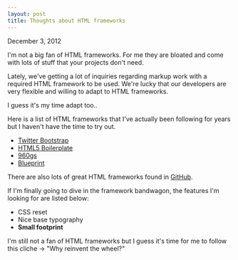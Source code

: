```yaml
---
layout: post
title: Thoughts about HTML frameworks
---
```


<p class="date">December 3, 2012</p>

I'm not a big fan of HTML frameworks. For me they are bloated and come with lots of stuff that your projects don't need.

Lately, we've getting a lot of inquiries regarding markup work with a required HTML framework to be used. We're lucky that our developers
are very flexible and willing to adapt to HTML frameworks.

I guess it's my time adapt too..

Here is a list of HTML frameworks that I've actually been following for years but I haven't have the time to try out.

* [Twitter Bootstrap](http://twitter.github.com/bootstrap/)
* [HTML5 Boilerplate](http://html5boilerplate.com)
* [960gs](http://960.gs/)
* [Blueprint](http://www.blueprintcss.org/)

There are also lots of great HTML frameworks found in [GitHub](https://github.com/search?q=HTML+Frameworks).

If I'm finally going to dive in the framework bandwagon, the features I'm looking for are listed below:

* CSS reset
* Nice base typography
* **Small footprint**

I'm still not a fan of HTML frameworks but I guess it's time for me to follow this cliche -> "Why reinvent the wheel?"